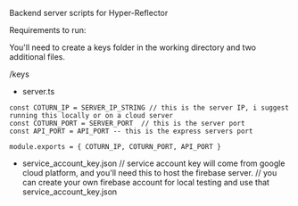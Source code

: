 Backend server scripts for Hyper-Reflector

Requirements to run:

You'll need to create a keys folder in the working directory and two additional files.

/keys

- server.ts

```
const COTURN_IP = SERVER_IP_STRING // this is the server IP, i suggest running this locally or on a cloud server
const COTURN_PORT = SERVER_PORT  // this is the server port
const API_PORT = API_PORT -- this is the express servers port

module.exports = { COTURN_IP, COTURN_PORT, API_PORT }

```

- service_account_key.json
  // service account key will come from google cloud platform, and you'll need this to host the firebase server.
  // you can create your own firebase account for local testing and use that service_account_key.json
